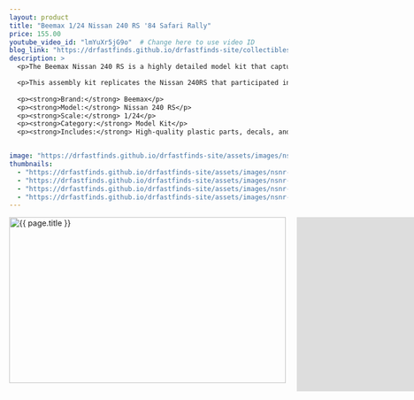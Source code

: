 ```yaml
---
layout: product
title: "Beemax 1/24 Nissan 240 RS '84 Safari Rally"
price: 155.00
youtube_video_id: "lmYuXr5jG9o"  # Change here to use video ID
blog_link: "https://drfastfinds.github.io/drfastfinds-site/collectibles/model%20kits/beemax/nissan/240%20rs/2024/09/25/beemax-nissan-240-rs.html"
description: >
  <p>The Beemax Nissan 240 RS is a highly detailed model kit that captures the essence of this iconic rally car, which debuted in 1983 and competed in the 1984 Safari Rally. Known for its performance and success in motorsport, this model is a must-have for enthusiasts and collectors alike.</p>

  <p>This assembly kit replicates the Nissan 240RS that participated in the 1984 Safari Rally, featuring unique details such as large over fenders, animal guards, and auxiliary lights. The interior also includes competition-specific details like a roll cage, providing a rewarding building experience and allowing you to recreate one of Nissan's legendary vehicles.</p>
  
  <p><strong>Brand:</strong> Beemax</p>
  <p><strong>Model:</strong> Nissan 240 RS</p>
  <p><strong>Scale:</strong> 1/24</p>
  <p><strong>Category:</strong> Model Kit</p>
  <p><strong>Includes:</strong> High-quality plastic parts, decals, and detailed instructions for assembly</p>


image: "https://drfastfinds.github.io/drfastfinds-site/assets/images/nsnr.png"
thumbnails:
  - "https://drfastfinds.github.io/drfastfinds-site/assets/images/nsnr-1.png"
  - "https://drfastfinds.github.io/drfastfinds-site/assets/images/nsnr-2.png"
  - "https://drfastfinds.github.io/drfastfinds-site/assets/images/nsnr-3.png"
  - "https://drfastfinds.github.io/drfastfinds-site/assets/images/nsnr-4.png"
---
```


<div class="product-detail">
    <div class="product-image-box">
        <img class="main-image" src="{{ page.image }}" alt="{{ page.title }}">
    </div>
<div class="youtube-video">
    <iframe width="560" height="315" src="https://www.youtube.com/embed/lmYuXr5jG9o" frameborder="0" allowfullscreen></iframe>
</div>
    <div class="product-text">
        <p>{{ page.description }}</p>
        <p><strong>Price:</strong> ${{ page.price }}</p>
        <a href="{{ site.baseurl }}/order" class="buy-now">Order Now</a>

        <!-- Insert Product Details Here -->
        <div class="product-details">
          {{ page.product_details | markdownify }}
        </div>
    </div>
</div>

<div class="thumbnail-carousel">
    {% for thumbnail in page.thumbnails %}
    <img class="thumbnail" src="{{ thumbnail }}" alt="Thumbnail of {{ page.title }}">
    {% endfor %}
</div>

<div style="text-align: center;">
    <p>Read more about the Beemax Nissan 240 RS on our blog: 
        <a href="{{ page.blog_link }}" target="_blank">Beemax Nissan 240 RS</a>
    </p>
</div>

<style>
.product-detail {
    display: flex;
    align-items: flex-start;
    gap: 20px;
    margin-bottom: 20px;
}

.product-image-box {
    flex-shrink: 0;
    width: 500px; 
    height: 300px; 
    overflow: hidden; 
}

.main-image {
    width: 100%; 
    height: 100%; 
    object-fit: contain; 
    display: block;
}

.youtube-video {
    flex-shrink: 0; 
}

.product-text {
    max-width: 400px;
    flex-grow: 1;
}

.thumbnail-carousel {
    margin-top: 20px;
    display: flex;
    flex-wrap: wrap; 
    gap: 10px;
    justify-content: flex-start;
}

.thumbnail {
    max-width: 80px;
    cursor: pointer;
    border: 1px solid #ddd;
    border-radius: 4px;
}

.buy-now {
    display: inline-block;
    padding: 10px 20px;
    margin-top: 10px;
    background-color: #007bff;
    color: #fff;
    text-decoration: none;
    border-radius: 5px;
    font-weight: bold;
    text-align: center;
}

.buy-now:hover {
    background-color: #0056b3;
}
</style>

<script>
document.addEventListener('DOMContentLoaded', function() {
    const mainImage = document.querySelector('.main-image');
    const thumbnails = document.querySelectorAll('.thumbnail');

    thumbnails.forEach(thumbnail => {
        thumbnail.addEventListener('click', function() {
            mainImage.src = this.src;
        });
    });
});
</script>
